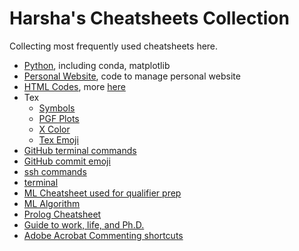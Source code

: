 # Harsha's Cheatsheets Collection

Collecting most frequently used cheatsheets here. 

* [Python](./cheatsheets/Python.md), including conda, matplotlib
* [Personal Website](./cheatsheets/Personal_site.md), code to manage personal website
* [HTML Codes](https://brajeshwar.github.io/entities/), more [here](https://www.w3schools.com/charsets/ref_utf_greek.asp)
* Tex 
   * [Symbols](http://harshakokel.com/pdf/LaTeX-symbols.pdf)
   * [PGF Plots](http://pgfplots.sourceforge.net/pgfplots.pdf)
   * [X Color](https://ctan.math.utah.edu/ctan/tex-archive/macros/latex/contrib/xcolor/xcolor.pdf)
   * [Tex Emoji](https://unicode.org/emoji/charts/emoji-list.html)
* [GitHub terminal commands](./cheatsheets/github_cheatsheet.md)
* [GitHub commit emoji](./cheatsheets/github_emoji_cheatsheet.md)
* [ssh commands](./cheatsheets/ssh_cheatsheat.org)
* [terminal](./cheatsheets/terminal_cheatsheet.textile)
* [ML Cheatsheet used for qualifier prep](https://harshakokel.com/pdf/ML_QE_Cheatsheet.pdf)
* [ML Algorithm](http://harshakokel.com/pdf/ML_cheatsheet.pdf)
* [Prolog Cheatsheet](https://github.com/alhassy/PrologCheatSheet/blob/master/README.md)
* [Guide to work, life, and Ph.D.](./cheatsheets/modus_operandi.md)
* [Adobe Acrobat Commenting shortcuts](https://helpx.adobe.com/acrobat/using/keyboard-shortcuts.html)
